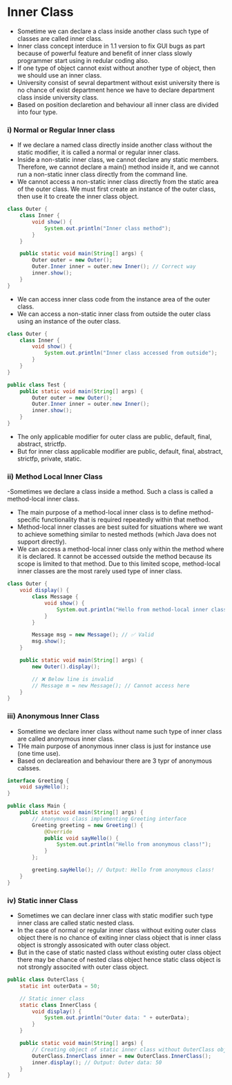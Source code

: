 # Inner Class
- Sometime we can declare a class inside another class such type of classes are called inner class.
- Inner class concept interduce in 1.1 version to fix GUI bugs as part because of powerful feature and benefit of inner class slowly programmer start using in redular coding also.
- If one type of object cannot exist without another type of object, then we should use an inner class.
- University consist of sevral department without exist university there is no chance of exist department hence we have to declare department class inside university class.
- Based on position declaretion and behaviour all inner class are divided into four type.

### i) Normal or Regular Inner class 
- If we declare a named class directly inside another class without the static modifier, it is called a normal or regular inner class.
- Inside a non-static inner class, we cannot declare any static members. Therefore, we cannot declare a main() method inside it, and we cannot run a non-static inner class directly from the command line.
- We cannot access a non-static inner class directly from the static area of the outer class. We must first create an instance of the outer class, then use it to create the inner class object.
```java
class Outer {
    class Inner {
        void show() {
            System.out.println("Inner class method");
        }
    }

    public static void main(String[] args) {
        Outer outer = new Outer();
        Outer.Inner inner = outer.new Inner(); // Correct way
        inner.show();
    }
}
```
- We can access inner class code from the instance area of the outer class.
- We can access a non-static inner class from outside the outer class using an instance of the outer class.
```java
class Outer {
    class Inner {
        void show() {
            System.out.println("Inner class accessed from outside");
        }
    }
}

public class Test {
    public static void main(String[] args) {
        Outer outer = new Outer();
        Outer.Inner inner = outer.new Inner();
        inner.show();
    }
}
```
- The only applicable modifier for outer class are public, default, final, abstract, strictfp.
- But for inner class applicable modifier are public, default, final, abstract, strictfp, private, static.

### ii) Method Local Inner Class
-Sometimes we declare a class inside a method. Such a class is called a method-local inner class.
- The main purpose of a method-local inner class is to define method-specific functionality that is required repeatedly within that method.
- Method-local inner classes are best suited for situations where we want to achieve something similar to nested methods (which Java does not support directly).
- We can access a method-local inner class only within the method where it is declared. It cannot be accessed outside the method because its scope is limited to that method. Due to this limited scope, method-local inner classes are the most rarely used type of inner class.
```java
class Outer {
    void display() {
        class Message {
            void show() {
                System.out.println("Hello from method-local inner class");
            }
        }

        Message msg = new Message(); // ✅ Valid
        msg.show();
    }

    public static void main(String[] args) {
        new Outer().display();

        // ❌ Below line is invalid
        // Message m = new Message(); // Cannot access here
    }
}
```

### iii) Anonymous Inner Class
-  Sometime we declare inner class without name such type of inner class are called anonymous inner class.
-  THe main purpose of anonymous inner class is just for instance use (one time use).
-  Based on declareation and behaviour there are 3 typr of anonymous calsses.

```java
interface Greeting {
    void sayHello();
}

public class Main {
    public static void main(String[] args) {
        // Anonymous class implementing Greeting interface
        Greeting greeting = new Greeting() {
            @Override
            public void sayHello() {
                System.out.println("Hello from anonymous class!");
            }
        };

        greeting.sayHello(); // Output: Hello from anonymous class!
    }
}
```

### iv) Static inner Class
- Sometimes we can declare inner class with static modifier such type inner class are called static nested class.
- In the case of normal or regular inner class without exiting outer class object there is no chance of exiting inner class object that is inner class object is strongly assosicated with outer class object.
- But in the case of static nasted class without existing outer class object there may be chance of nested class object hence static class object is not strongly associted with outer class object.

```java
public class OuterClass {
    static int outerData = 50;

    // Static inner class
    static class InnerClass {
        void display() {
            System.out.println("Outer data: " + outerData);
        }
    }

    public static void main(String[] args) {
        // Creating object of static inner class without OuterClass object
        OuterClass.InnerClass inner = new OuterClass.InnerClass();
        inner.display(); // Output: Outer data: 50
    }
}
```




















